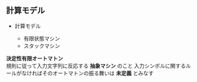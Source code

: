 ## 計算モデル

- 計算モデル

  - 有限状態マシン
  - スタックマシン

**決定性有限オートマトン**  
規則に従って入力文字列に反応する **抽象マシン** のこと
入力シンボルに関するルールがなければそのオートマトンの振る舞いは **未定義** とみなす
